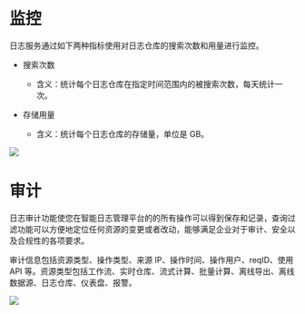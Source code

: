 # **监控**
日志服务通过如下两种指标使用对日志仓库的搜索次数和用量进行监控。

* 搜索次数

  * 含义：统计每个日志仓库在指定时间范围内的被搜索次数，每天统计一次。
  
  
* 存储用量

  * 含义：统计每个日志仓库的存储量，单位是 GB。
 

![](https://pandora-kibana.qiniu.com/monitor_log.png)

# **审计**

日志审计功能使您在智能日志管理平台的的所有操作可以得到保存和记录，查询过滤功能可以方便地定位任何资源的变更或者改动，能够满足企业对于审计、安全以及合规性的各项要求。

审计信息包括资源类型、操作类型、来源 IP、操作时间、操作用户、reqID、使用 API 等。资源类型包括工作流、实时仓库、流式计算、批量计算、离线导出、离线数据源、日志仓库、仪表盘、报警。

![](https://pandora-kibana.qiniu.com/logdb/audit.png)

